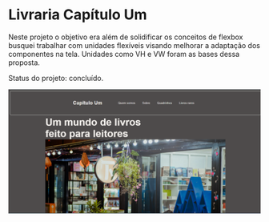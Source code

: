 # Livraria Capítulo Um

Neste projeto o objetivo era além de solidificar os conceitos de flexbox busquei trabalhar com unidades flexíveis visando melhorar a adaptação dos componentes na tela.
Unidades como VH e VW foram as bases dessa proposta.

Status do projeto: concluído.


![imagem de abertura do site](https://raw.githubusercontent.com/AdrianoFront/Livraria-Cap-tulo-Um/main/pagina.um.png)


